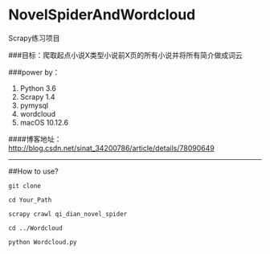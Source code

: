 # NovelSpiderAndWordcloud
Scrapy练习项目

###目标：爬取起点小说X类型小说前X页的所有小说并将所有简介做成词云

###power by：
1. Python 3.6
2. Scrapy 1.4
3. pymysql 
4. wordcloud
5. macOS 10.12.6

####博客地址：http://blog.csdn.net/sinat_34200786/article/details/78090649

---

##How to use?

```
git clone 
```
```
cd Your_Path
```
```
scrapy crawl qi_dian_novel_spider
```
```
cd ../Wordcloud
```
```
python Wordcloud.py
```
